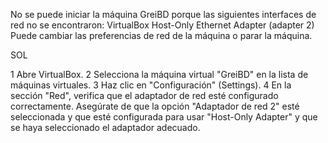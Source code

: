 No se puede iniciar la máquina GreiBD porque las siguientes interfaces de red no se encontraron: 
VirtualBox Host-Only Ethernet Adapter (adapter 2)
Puede cambiar las preferencias de red de la máquina o parar la máquina.

SOL

1 Abre VirtualBox.
2 Selecciona la máquina virtual "GreiBD" en la lista de máquinas virtuales.
3 Haz clic en "Configuración" (Settings).
4 En la sección "Red", verifica que el adaptador de red esté configurado correctamente. Asegúrate de que la opción "Adaptador de red 2" esté seleccionada y que esté configurada para usar "Host-Only Adapter" y que se haya seleccionado el adaptador adecuado.
